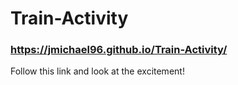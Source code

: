 # Train-Activity

### https://jmichael96.github.io/Train-Activity/
Follow this link and look at the excitement!

